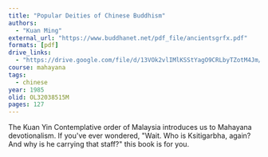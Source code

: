 ```yaml
---
title: "Popular Deities of Chinese Buddhism"
authors:
  - "Kuan Ming"
external_url: "https://www.buddhanet.net/pdf_file/ancientsgrfx.pdf"
formats: [pdf]
drive_links:
  - "https://drive.google.com/file/d/13VOk2vlIMlKSStYagO9CRLbyTZotM4Jm/view?usp=drivesdk"
course: mahayana
tags:
  - chinese
year: 1985
olid: OL32038515M
pages: 127
---
```


The Kuan Yin Contemplative order of Malaysia introduces us to Mahayana devotionalism. If you've ever wondered, "Wait. Who is Ksitigarbha, again? And why is he carrying that staff?" this book is for you.

